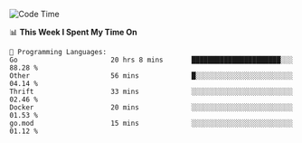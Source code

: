 <!--START_SECTION:waka-->
![Code Time](http://img.shields.io/badge/Code%20Time-362%20hrs%2056%20mins-blue)

📊 **This Week I Spent My Time On** 

```text
💬 Programming Languages: 
Go                       20 hrs 8 mins       ██████████████████████░░░   88.28 % 
Other                    56 mins             █░░░░░░░░░░░░░░░░░░░░░░░░   04.14 % 
Thrift                   33 mins             ░░░░░░░░░░░░░░░░░░░░░░░░░   02.46 % 
Docker                   20 mins             ░░░░░░░░░░░░░░░░░░░░░░░░░   01.53 % 
go.mod                   15 mins             ░░░░░░░░░░░░░░░░░░░░░░░░░   01.12 % 

```


<!--END_SECTION:waka-->